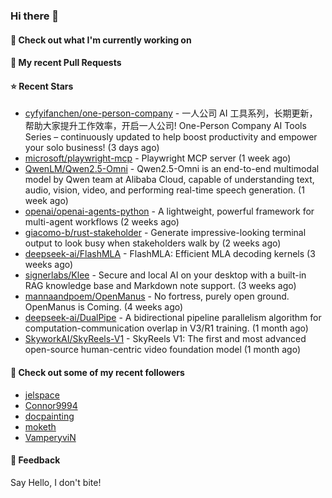 ### Hi there 👋

#### 👷 Check out what I'm currently working on

#### 🔨 My recent Pull Requests


#### ⭐ Recent Stars

- [cyfyifanchen/one-person-company](https://github.com/cyfyifanchen/one-person-company) - 一人公司 AI 工具系列，长期更新，帮助大家提升工作效率，开启一人公司! One-Person Company AI Tools Series – continuously updated to help boost productivity and empower your solo business!  (3 days ago)
- [microsoft/playwright-mcp](https://github.com/microsoft/playwright-mcp) - Playwright MCP server (1 week ago)
- [QwenLM/Qwen2.5-Omni](https://github.com/QwenLM/Qwen2.5-Omni) - Qwen2.5-Omni is an end-to-end multimodal model by Qwen team at Alibaba Cloud, capable of understanding text, audio, vision, video, and performing real-time speech generation. (1 week ago)
- [openai/openai-agents-python](https://github.com/openai/openai-agents-python) - A lightweight, powerful framework for multi-agent workflows (2 weeks ago)
- [giacomo-b/rust-stakeholder](https://github.com/giacomo-b/rust-stakeholder) - Generate impressive-looking terminal output to look busy when stakeholders walk by (2 weeks ago)
- [deepseek-ai/FlashMLA](https://github.com/deepseek-ai/FlashMLA) - FlashMLA: Efficient MLA decoding kernels (3 weeks ago)
- [signerlabs/Klee](https://github.com/signerlabs/Klee) - Secure and local AI on your desktop with a built-in RAG knowledge base and Markdown note support. (3 weeks ago)
- [mannaandpoem/OpenManus](https://github.com/mannaandpoem/OpenManus) - No fortress, purely open ground.  OpenManus is Coming. (4 weeks ago)
- [deepseek-ai/DualPipe](https://github.com/deepseek-ai/DualPipe) - A bidirectional pipeline parallelism algorithm for computation-communication overlap in V3/R1 training. (1 month ago)
- [SkyworkAI/SkyReels-V1](https://github.com/SkyworkAI/SkyReels-V1) - SkyReels V1: The first and most advanced open-source human-centric video foundation model (1 month ago)

#### 👯 Check out some of my recent followers

- [jelspace](https://github.com/jelspace)
- [Connor9994](https://github.com/Connor9994)
- [docpainting](https://github.com/docpainting)
- [moketh](https://github.com/moketh)
- [VamperyviN](https://github.com/VamperyviN)

#### 💬 Feedback

Say Hello, I don't bite!